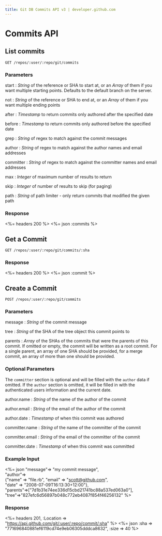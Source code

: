 ```yaml
---
title: Git DB Commits API v3 | developer.github.com
---
```


# Commits API

## List commits

    GET /repos/:user/:repo/git/commits

### Parameters

start
: _String_ of the reference or SHA to start at, or an _Array_ of them if
you want multiple starting points. Defaults to the default branch on the
server.

not
: _String_ of the reference or SHA to end at, or an _Array_ of them if
you want multiple ending points

after
: _Timestamp_ to return commits only authored after the specified date

before
: _Timestamp_ to return commits only authored before the specified date

grep
: _String_ of regex to match against the commit messages

author
: _String_ of regex to match against the author names and email addresses

committer
: _String_ of regex to match against the committer names and email addresses

max
: _Integer_ of maximum number of results to return

skip
: _Integer_ of number of results to skip (for paging)

path
: _String_ of path limiter - only return commits that modified the given
path

### Response

<%= headers 200 %>
<%= json :commits %>

## Get a Commit

    GET /repos/:user/:repo/git/commits/:sha

### Response

<%= headers 200 %>
<%= json :commit %>

## Create a Commit

    POST /repos/:user/:repo/git/commits

### Parameters

message
: _String_ of the commit message

tree
: _String_ of the SHA of the tree object this commit points to

parents
: _Array_ of the SHAs of the commits that were the parents of this
commit.  If omitted or empty, the commit will be written as a root
commit.  For a single parent, an array of one SHA should be provided,
for a merge commit, an array of more than one should be provided.

### Optional Parameters

The `committer` section is optional and will be filled with the `author`
data if omitted. If the `author` section is omitted, it will be filled
in with the authenticated users information and the current date.


author.name
: _String_ of the name of the author of the commit

author.email
: _String_ of the email of the author of the commit

author.date
: _Timestamp_ of when this commit was authored

committer.name
: _String_ of the name of the committer of the commit

committer.email
: _String_ of the email of the committer of the commit

committer.date
: _Timestamp_ of when this commit was committed

### Example Input

<%= json "message"=> "my commit message", \
    "author"=> \
    {"name" => "file.rb", "email" => "scott@github.com", \
    "date" => "2008-07-09T16:13:30+12:00"}, \
    "parents"=>["7d1b31e74ee336d15cbd21741bc88a537ed063a0"], \
    "tree"=>"827efc6d56897b048c772eb4087f854f46256132" %>

### Response

<%= headers 201,
      :Location => "https://api.github.com/git/:user/:repo/commit/:sha" %>
<%= json :sha => "771696840881ef6119cd74e9eb06305dddca8632", :size => 40 %>


